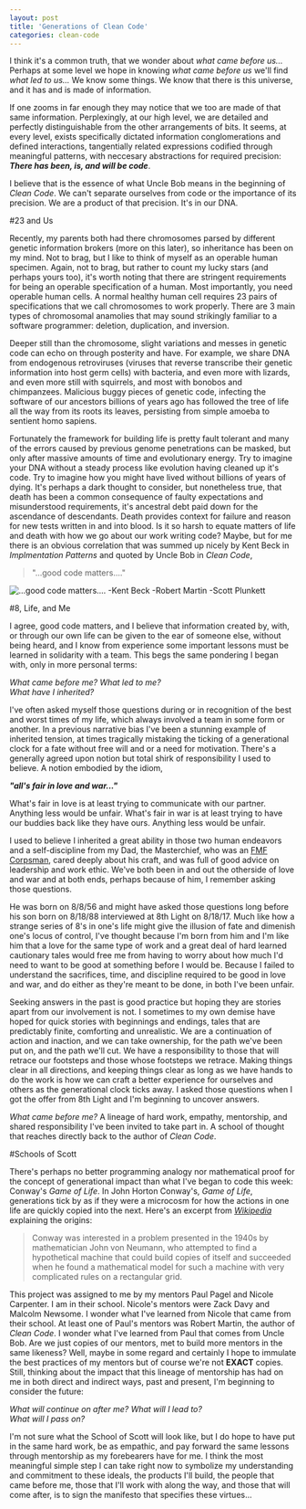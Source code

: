 ```yaml
---  
layout: post  
title: 'Generations of Clean Code'  
categories: clean-code
---
```


  I think it's a common truth, that we wonder about _what came before us..._
Perhaps at some level we hope in knowing _what came before us_ we'll find _what
led to us..._ We know some things. We know that there is this universe, and it
has and is made of information. 
  
  If one zooms in far enough they may notice that we too are made of that same
information. Perplexingly, at our high level, we are detailed and perfectly
distinguishable from the other arrangements of bits. It seems, at every level,
exists specifically dictated information conglomerations and defined
interactions, tangentially related expressions codified through meaningful
patterns, with neccesary abstractions for required precision: **_There has been,
is, and will be code_**.
  
  I believe that is the essence of what Uncle Bob means in the beginning of _Clean
Code_. We can't separate ourselves from code or the importance of its precision.
We are a product of that precision. It's in our DNA.

#23 and Us

  Recently, my parents both had there chromosomes parsed by different genetic
information brokers (more on this later), so inheritance has been on my mind.
Not to brag, but I like to think of myself as an operable human specimen. Again,
not to brag, but rather to count my lucky stars (and perhaps yours too), it's
worth noting that there are stringent requirements for being an operable
specification of a human. Most importantly, you need operable human cells. A
normal healthy human cell requires 23 pairs of specifications that we
call chromosomes to work properly. There are 3 main types of chromosomal anamolies 
that may sound strikingly familiar to a software programmer: deletion, duplication, 
and inversion.  
  
  Deeper still than the chromosome, slight variations and messes in genetic code
can echo on through posterity and have. For example, we share DNA from
endogenous retroviruses (viruses that reverse transcribe their genetic
information into host germ cells) with bacteria, and even more with lizards, and
even more still with squirrels, and most with bonobos and chimpanzees.
Malicious buggy pieces of genetic code, infecting the software of our ancestors
billions of years ago has followed the tree of life all the way from its roots
its leaves, persisting from simple amoeba to sentient homo sapiens.

  Fortunately the framework for building life is pretty fault tolerant and many
of the errors caused by previous genome penetrations can be masked, but only
after massive amounts of time and evolutionary energy. Try to imagine your DNA
without a steady process like evolution having cleaned up it's code. Try to
imagine how you might have lived without billions of years of dying. It's perhaps a
dark thought to consider, but nonetheless true, that death has been a common
consequence of faulty expectations and misunderstood requirements, it's
ancestral debt paid down for the ascendance of descendants. Death provides
context for failure and reason for new tests written in and into blood. Is it so
harsh to equate matters of life and death with how we go about our work writing
code? Maybe, but for me there is an obvious correlation that was summed up
nicely by Kent Beck in _Implmentation Patterns_ and quoted by Uncle Bob in
_Clean Code_,  
<blockquote> "...good code matters...." </blockquote>
<img src="https://i.imgur.com/xByII.jpg" alt="...good code matters.... -Kent Beck -Robert Martin -Scott Plunkett"/>

#8, Life, and Me

  I agree, good code matters, and I believe that information created by, with,
or through our own life can be given to the ear of someone else, without being heard,
 and I know from experience some important lessons must be learned in solidarity with a team. 
 This begs the same pondering I began with, only in more personal terms: 

_What came before me?_
_What led to me?_  
_What have I inherited?_  

  I've often asked myself those questions during or in recognition of the best 
and worst times of my life, which always involved a team in some form or another. 
In a previous narrative bias I've been a stunning example of inherited tension, 
at times tragically mistaking the ticking of a generational clock for a fate without
free will and or a need for motivation. There's a generally agreed upon notion but 
total shirk of responsibility I used to believe. A notion embodied by the idiom, 

**_"all's fair in love and war..."_**

  What's fair in love is at least trying to communicate with our partner. 
Anything less would be unfair. What's fair in war is at least trying to have 
our buddies back like they have ours. Anything less would be unfair. 

  I used to believe I inherited a great ability in those two human endeavors and a
self-discipline from my Dad, the Masterchief, who was an [FMF Corpsman](https://en.wikipedia.org/wiki/Hospital_corpsman), cared deeply about his craft, and was full of good advice on leadership and work ethic.
We've both been in and out the otherside of love and war and at both ends,
perhaps because of him, I remember asking those questions.

  He was born on 8/8/56 and might have asked those questions long before his son
born on 8/18/88 interviewed at 8th Light on 8/18/17. Much like how a strange
series of 8's in one's life might give the illusion of fate and dimenish one's
locus of control, I've thought because I'm born from him and I'm like him that a
love for  the same type of work and a great deal of hard learned cautionary
tales would free  me from having to worry about how much I'd need to want to be
good at something  before I would be. Because I failed to understand the
sacrifices, time, and discipline required to be good in love and war, and do
either as they're meant to be done, in both I've been unfair.

  Seeking answers in the past is good practice but hoping they 
are stories apart from our involvement is not. I sometimes to my own demise have hoped
for quick stories with beginnings and endings, tales that are predictably finite, 
comforting and unrealistic. We are a continuation of action and inaction, and we can take ownership, for the path we've been put on, and the path we'll cut. We have a
responsibility to those that will retrace our footsteps and those whose
footsteps we retrace. Making things clear in all directions, and keeping things
clear as long as we have hands to do the work is how we can craft a better
experience for ourselves and others as the generational clock ticks away. 
I asked those questions when I got the offer from 8th Light and I'm beginning 
to uncover answers. 

_What came before me?_ 
A lineage of hard work, empathy, mentorship, and shared responsibility I've
been invited to take part in. A school of thought that reaches directly back to 
the author of _Clean Code_.

#Schools of Scott

  There's perhaps no better programming analogy nor mathematical proof for the
concept of generational impact than what I've began to code this week: Conway's
_Game of Life_. In John Horton Conway's, _Game of Life_, generations tick by as
if they were a microcosm for how the actions in one life are quickly copied into
the next.  Here's an excerpt from
[_Wikipedia_](https://en.wikipedia.org/wiki/Conway%27s_Game_of_Life) explaining
the origins: 
<blockquote> 
  Conway was interested in a problem presented in the
1940s by mathematician John von Neumann, who attempted to find a hypothetical
machine that could build copies of itself and succeeded when he found a
mathematical model for such a machine with very complicated rules on a
rectangular grid. 
</blockquote>

  This project was assigned to me by my mentors Paul Pagel and
Nicole Carpenter. I am in their school. Nicole's mentors were Zack Davy and Malcolm Newsome. I wonder what I've learned from Nicole that came from their school. At least one of Paul's mentors was Robert Martin, the author of _Clean Code_.  I wonder what I've learned from Paul that comes from Uncle Bob. Are we just copies of our mentors, met to build more mentors in the same likeness? Well, maybe in some regard and certainly I hope to immulate the best practices of my mentors but of course we're not **EXACT** copies. Still, thinking about the impact that this lineage of mentorship has had on me in both direct and indirect ways, past and present, I'm beginning to consider the future:         

_What will continue on after me?_
_What will I lead to?_  
_What will I pass on?_

  I'm not sure what the School of Scott will look like, but I do hope to have put
in the same hard work, be as empathic, and pay forward the same lessons through
mentorship as my forebearers have for me.  I think the most meaningful simple
step I can take right now to symbolize my understanding and commitment to these
ideals, the products I'll build, the people that came before me, those that I'll
work with along the way, and those that will come after, is to sign the
manifesto that specifies these virtues...
